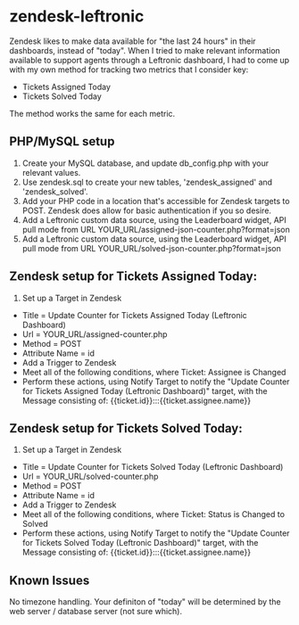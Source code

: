 zendesk-leftronic
=================

Zendesk likes to make data available for "the last 24 hours" in their dashboards, instead of "today". When I tried to make relevant information available to support agents through a Leftronic dashboard, I had to come up with my own method for tracking two metrics that I consider key:

- Tickets Assigned Today
- Tickets Solved Today

The method works the same for each metric.

PHP/MySQL setup
---------------
1. Create your MySQL database, and update db_config.php with your relevant values.
2. Use zendesk.sql to create your new tables, 'zendesk_assigned' and 'zendesk_solved'.
3. Add your PHP code in a location that's accessible for Zendesk targets to POST. Zendesk does allow for basic authentication if you so desire.
4. Add a Leftronic custom data source, using the Leaderboard widget, API pull mode from URL YOUR_URL/assigned-json-counter.php?format=json
5. Add a Leftronic custom data source, using the Leaderboard widget, API pull mode from URL YOUR_URL/solved-json-counter.php?format=json


Zendesk setup for Tickets Assigned Today:
-----------------------------------------------

1. Set up a Target in Zendesk
- Title = Update Counter for Tickets Assigned Today (Leftronic Dashboard)
- Url = YOUR_URL/assigned-counter.php
- Method = POST
- Attribute Name = id
- Add a Trigger to Zendesk
- Meet all of the following conditions, where Ticket: Assignee is Changed
- Perform these actions, using Notify Target to notify the "Update Counter for Tickets Assigned Today (Leftronic Dashboard)" target, with the Message consisting of:  {{ticket.id}}:::{{ticket.assignee.name}}


Zendesk setup for Tickets Solved Today:
---------------------------------------------

1. Set up a Target in Zendesk
- Title = Update Counter for Tickets Solved Today (Leftronic Dashboard)
- Url = YOUR_URL/solved-counter.php
- Method = POST
- Attribute Name = id
- Add a Trigger to Zendesk
- Meet all of the following conditions, where Ticket: Status is Changed to Solved
- Perform these actions, using Notify Target to notify the "Update Counter for Tickets Solved Today (Leftronic Dashboard)" target, with the Message consisting of:  {{ticket.id}}:::{{ticket.assignee.name}}

Known Issues
------------

No timezone handling. Your definiton of "today" will be determined by the web server / database server (not sure which).